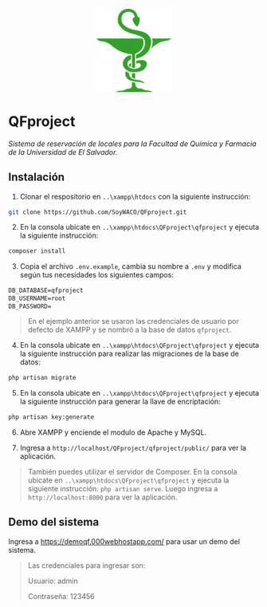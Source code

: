 <p align="center">
  <img src="https://raw.githubusercontent.com/SoyWACO/QFproject/master/qfproject/public/images/sistema/logo-simple-mini.png" style="width: 150px;">
</p>

# QFproject

*Sistema de reservación de locales para la Facultad de Química y Farmacia de la Universidad de El Salvador.*

## Instalación

1. Clonar el respositorio en `..\xampp\htdocs` con la siguiente instrucción:

```bash
git clone https://github.com/SoyWACO/QFproject.git
```

2. En la consola ubicate en `..\xampp\htdocs\QFproject\qfproject` y ejecuta la siguiente instrucción:

```bash
composer install
```

3. Copia el archivo `.env.example`, cambia su nombre a `.env` y modifica según tus necesidades los siguientes campos:

```
DB_DATABASE=qfproject
DB_USERNAME=root
DB_PASSWORD=
```

> En el ejemplo anterior se usaron las credenciales de usuario por defecto de XAMPP y se nombró a la base de datos `qfproject`.

4. En la consola ubicate en `..\xampp\htdocs\QFproject\qfproject` y ejecuta la siguiente instrucción para realizar las migraciones de la base de datos:

```bash
php artisan migrate
```

5. En la consola ubicate en `..\xampp\htdocs\QFproject\qfproject` y ejecuta la siguiente instrucción para generar la llave de encriptación:

```bash
php artisan key:generate
```

6. Abre XAMPP y enciende el modulo de Apache y MySQL.

7. Ingresa a `http://localhost/QFproject/qfproject/public/` para ver la aplicación.

> También puedes utilizar el servidor de Composer. En la consola ubicate en `..\xampp\htdocs\QFproject\qfproject` y ejecuta la siguiente instrucción: `php artisan serve`. Luego ingresa a `http://localhost:8000` para ver la aplicación.

## Demo del sistema

Ingresa a https://demoqf.000webhostapp.com/ para usar un demo del sistema.

> Las credenciales para ingresar son:
>
> Usuario: admin
>
> Contraseña: 123456

